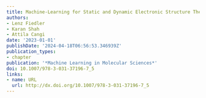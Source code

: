 ```yaml
---
title: Machine-Learning for Static and Dynamic Electronic Structure Theory
authors:
- Lenz Fiedler
- Karan Shah
- Attila Cangi
date: '2023-01-01'
publishDate: '2024-04-18T06:56:53.346939Z'
publication_types:
- chapter
publication: '*Machine Learning in Molecular Sciences*'
doi: 10.1007/978-3-031-37196-7_5
links:
- name: URL
  url: http://dx.doi.org/10.1007/978-3-031-37196-7_5
---
```

